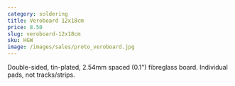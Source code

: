 ```yaml
---
category: soldering
title: Veroboard 12x18cm
price: 8.50
slug: veroboard-12x18cm
sku: HGW
image: /images/sales/proto_veroboard.jpg
---
```

Double-sided, tin-plated, 2.54mm spaced (0.1") fibreglass board. Individual pads, not tracks/strips.
